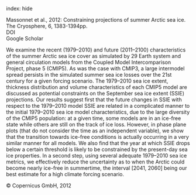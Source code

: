 index: hide

<div class="Citation">

  <div class="Citation-body">
    <div class="Citation-text">Massonnet et al., 2012: Constraining projections of summer Arctic sea ice. <span class="Article-journal">The Cryosphere, </span><span class="Article-volume">6, </span>1383-1394pp.</div>
    <div class="Citation-links">
      <div class="CitationLink" data-href="https://doi.org/10.5194/tc-6-1383-2012">
        <div class="CitationLink-icon CitationLink-Doi"></div>
        <div class="CitationLink-text">DOI</div>
      </div>
      <div class="CitationLink" data-href="https://scholar.google.com/scholar?q=10.5194/tc-6-1383-2012">
        <div class="CitationLink-icon CitationLink-Scholar"></div>
        <div class="CitationLink-text">Google Scholar</div>
      </div>
    </div>
  </div>
</div>

We examine the recent (1979–2010) and future (2011–2100) characteristics of the summer Arctic sea ice cover as simulated by 29 Earth system and general circulation models from the Coupled Model Intercomparison Project, phase 5 (CMIP5). As was the case with CMIP3, a large intermodel spread persists in the simulated summer sea ice losses over the 21st century for a given forcing scenario. The 1979–2010 sea ice extent, thickness distribution and volume characteristics of each CMIP5 model are discussed as potential constraints on the September sea ice extent (SSIE) projections. Our results suggest first that the future changes in SSIE with respect to the 1979–2010 model SSIE are related in a complicated manner to the initial 1979–2010 sea ice model characteristics, due to the large diversity of the CMIP5 population: at a given time, some models are in an ice-free state while others are still on the track of ice loss. However, in phase plane plots (that do not consider the time as an independent variable), we show that the transition towards ice-free conditions is actually occurring in a very similar manner for all models. We also find that the year at which SSIE drops below a certain threshold is likely to be constrained by the present-day sea ice properties. In a second step, using several adequate 1979–2010 sea ice metrics, we effectively reduce the uncertainty as to when the Arctic could become nearly ice-free in summertime, the interval [2041, 2060] being our best estimate for a high climate forcing scenario.

<div class="Citation-copy">
&copy; Copernicus GmbH, 2012
</div>